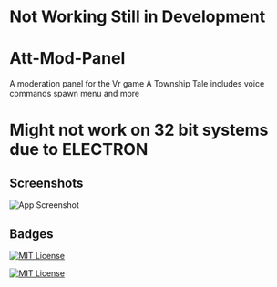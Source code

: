 # Not Working Still in Development

# Att-Mod-Panel

A moderation panel for the Vr game A Township Tale includes voice commands spawn menu
and more

# Might not work on 32 bit systems due to ELECTRON


## Screenshots

![App Screenshot](https://via.placeholder.com/468x300?text=App+Screenshot+Here)


## Badges
[![MIT License](https://img.shields.io/badge/GNU%203.0-License-orange
)](https://choosealicense.com/licenses/agpl-3.0/)

[![MIT License](https://img.shields.io/badge/Youtube-Link-blue
)](https://www.youtube.com/@PopperVids)